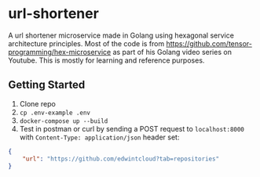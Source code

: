 # url-shortener
A url shortener microservice made in Golang using hexagonal service architecture principles. Most of the code is from https://github.com/tensor-programming/hex-microservice as part of his Golang video series on Youtube. This is mostly for learning and reference purposes.

## Getting Started
1. Clone repo
2. `cp .env-example .env`
3. `docker-compose up --build`
4. Test in postman or curl by sending a POST request to `localhost:8000` with `Content-Type: application/json` header set:
```json
{
    "url": "https://github.com/edwintcloud?tab=repositories"
}
```